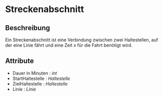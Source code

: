 # Streckenabschnitt

## Beschreibung

Ein Streckenabschnitt ist eine Verbindung zwischen zwei Haltestellen, auf der eine Linie fährt und eine Zeit x für die Fahrt benötigt wird.

## Attribute

* Dauer in Minuten : *int*
* StartHaltestelle : *Haltestelle*
* ZielHaltestelle : *Haltestelle*
* Linie : *Linie*